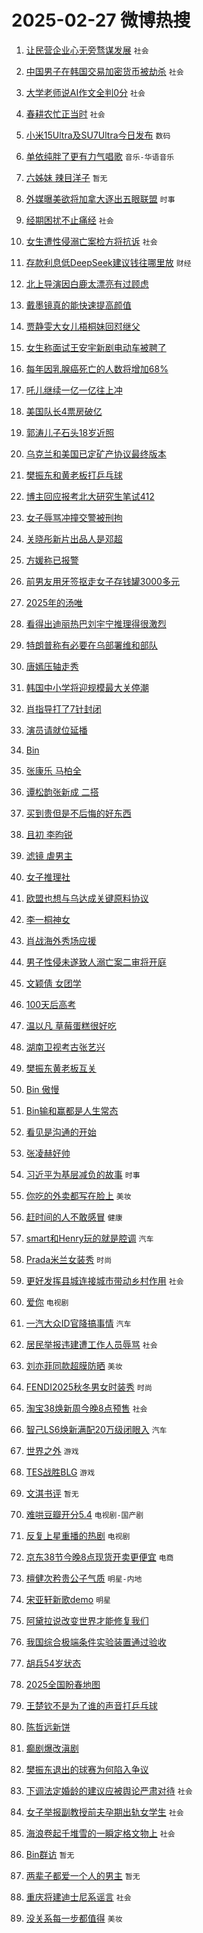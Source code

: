 # 2025-02-27 微博热搜 
1. [让民营企业心无旁骛谋发展](https://m.weibo.cn/search?containerid=100103type%3D1%26t%3D10%26q%3D%23%E8%AE%A9%E6%B0%91%E8%90%A5%E4%BC%81%E4%B8%9A%E5%BF%83%E6%97%A0%E6%97%81%E9%AA%9B%E8%B0%8B%E5%8F%91%E5%B1%95%23&stream_entry_id=51&isnewpage=1&extparam=seat%3D1%26cate%3D10103%26q%3D%2523%25E8%25AE%25A9%25E6%25B0%2591%25E8%2590%25A5%25E4%25BC%2581%25E4%25B8%259A%25E5%25BF%2583%25E6%2597%25A0%25E6%2597%2581%25E9%25AA%259B%25E8%25B0%258B%25E5%258F%2591%25E5%25B1%2595%2523%26pos%3D0%26dgr%3D0%26stream_entry_id%3D51%26c_type%3D51%26filter_type%3Drealtimehot%26display_time%3D1740608421%26pre_seqid%3D174060842189403743461126) `社会` 

2. [中国男子在韩国交易加密货币被劫杀](https://m.weibo.cn/search?containerid=100103type%3D1%26t%3D10%26q%3D%23%E4%B8%AD%E5%9B%BD%E7%94%B7%E5%AD%90%E5%9C%A8%E9%9F%A9%E5%9B%BD%E4%BA%A4%E6%98%93%E5%8A%A0%E5%AF%86%E8%B4%A7%E5%B8%81%E8%A2%AB%E5%8A%AB%E6%9D%80%23&stream_entry_id=31&isnewpage=1&extparam=seat%3D1%26flag%3D2%26filter_type%3Drealtimehot%26lcate%3D5001%26pos%3D0%26cate%3D5001%26realpos%3D1%26c_type%3D31%26dgr%3D0%26stream_entry_id%3D31%26q%3D%2523%25E4%25B8%25AD%25E5%259B%25BD%25E7%2594%25B7%25E5%25AD%2590%25E5%259C%25A8%25E9%259F%25A9%25E5%259B%25BD%25E4%25BA%25A4%25E6%2598%2593%25E5%258A%25A0%25E5%25AF%2586%25E8%25B4%25A7%25E5%25B8%2581%25E8%25A2%25AB%25E5%258A%25AB%25E6%259D%2580%2523%26band_rank%3D1%26display_time%3D1740608421%26pre_seqid%3D174060842189403743461126) `社会` 

3. [大学老师说AI作文全判0分](https://m.weibo.cn/search?containerid=100103type%3D1%26t%3D10%26q%3D%23%E5%A4%A7%E5%AD%A6%E8%80%81%E5%B8%88%E8%AF%B4AI%E4%BD%9C%E6%96%87%E5%85%A8%E5%88%A40%E5%88%86%23&stream_entry_id=31&isnewpage=1&extparam=seat%3D1%26flag%3D0%26filter_type%3Drealtimehot%26lcate%3D5001%26pos%3D1%26cate%3D5001%26realpos%3D2%26c_type%3D31%26dgr%3D0%26stream_entry_id%3D31%26q%3D%2523%25E5%25A4%25A7%25E5%25AD%25A6%25E8%2580%2581%25E5%25B8%2588%25E8%25AF%25B4AI%25E4%25BD%259C%25E6%2596%2587%25E5%2585%25A8%25E5%2588%25A40%25E5%2588%2586%2523%26band_rank%3D2%26display_time%3D1740608421%26pre_seqid%3D174060842189403743461126) `社会` 

4. [春耕农忙正当时](https://m.weibo.cn/search?containerid=100103type%3D1%26t%3D10%26q%3D%23%E6%98%A5%E8%80%95%E5%86%9C%E5%BF%99%E6%AD%A3%E5%BD%93%E6%97%B6%23&stream_entry_id=31&isnewpage=1&extparam=seat%3D1%26flag%3D0%26filter_type%3Drealtimehot%26lcate%3D5001%26pos%3D2%26cate%3D5001%26realpos%3D3%26c_type%3D31%26dgr%3D0%26stream_entry_id%3D31%26q%3D%2523%25E6%2598%25A5%25E8%2580%2595%25E5%2586%259C%25E5%25BF%2599%25E6%25AD%25A3%25E5%25BD%2593%25E6%2597%25B6%2523%26band_rank%3D3%26display_time%3D1740608421%26pre_seqid%3D174060842189403743461126) `社会` 

5. [小米15Ultra及SU7Ultra今日发布](https://m.weibo.cn/search?containerid=100103type%3D1%26t%3D10%26q%3D%23%E5%B0%8F%E7%B1%B315Ultra%E5%8F%8ASU7Ultra%E4%BB%8A%E6%97%A5%E5%8F%91%E5%B8%83%23&stream_entry_id=31&isnewpage=1&extparam=seat%3D1%26is_ad_pos%3D1%26filter_type%3Drealtimehot%26topic_ad%3D1%26lcate%3D5001%26pos%3D3%26cate%3D5001%26q%3D%2523%25E5%25B0%258F%25E7%25B1%25B315Ultra%25E5%258F%258ASU7Ultra%25E4%25BB%258A%25E6%2597%25A5%25E5%258F%2591%25E5%25B8%2583%2523%26c_type%3D31%26dgr%3D0%26adid%3D277141%26stream_entry_id%3D31%26band_rank%3D4%26display_time%3D1740608421%26pre_seqid%3D174060842189403743461126) `数码` 

6. [单依纯胖了更有力气唱歌](https://m.weibo.cn/search?containerid=100103type%3D1%26t%3D10%26q%3D%E5%8D%95%E4%BE%9D%E7%BA%AF%E8%83%96%E4%BA%86%E6%9B%B4%E6%9C%89%E5%8A%9B%E6%B0%94%E5%94%B1%E6%AD%8C&stream_entry_id=31&isnewpage=1&extparam=seat%3D1%26flag%3D2%26filter_type%3Drealtimehot%26lcate%3D5001%26pos%3D4%26cate%3D5001%26realpos%3D4%26c_type%3D31%26dgr%3D0%26stream_entry_id%3D31%26q%3D%25E5%258D%2595%25E4%25BE%259D%25E7%25BA%25AF%25E8%2583%2596%25E4%25BA%2586%25E6%259B%25B4%25E6%259C%2589%25E5%258A%259B%25E6%25B0%2594%25E5%2594%25B1%25E6%25AD%258C%26band_rank%3D4%26display_time%3D1740608421%26pre_seqid%3D174060842189403743461126) `音乐-华语音乐` 

7. [六姊妹 辣目洋子](https://m.weibo.cn/search?containerid=100103type%3D1%26t%3D10%26q%3D%E5%85%AD%E5%A7%8A%E5%A6%B9+%E8%BE%A3%E7%9B%AE%E6%B4%8B%E5%AD%90&stream_entry_id=31&isnewpage=1&extparam=seat%3D1%26flag%3D0%26filter_type%3Drealtimehot%26lcate%3D5001%26pos%3D5%26cate%3D5001%26realpos%3D5%26c_type%3D31%26dgr%3D0%26stream_entry_id%3D31%26q%3D%25E5%2585%25AD%25E5%25A7%258A%25E5%25A6%25B9%2520%25E8%25BE%25A3%25E7%259B%25AE%25E6%25B4%258B%25E5%25AD%2590%26band_rank%3D5%26display_time%3D1740608421%26pre_seqid%3D174060842189403743461126) `暂无` 

8. [外媒曝美欲将加拿大逐出五眼联盟](https://m.weibo.cn/search?containerid=100103type%3D1%26t%3D10%26q%3D%23%E5%A4%96%E5%AA%92%E6%9B%9D%E7%BE%8E%E6%AC%B2%E5%B0%86%E5%8A%A0%E6%8B%BF%E5%A4%A7%E9%80%90%E5%87%BA%E4%BA%94%E7%9C%BC%E8%81%94%E7%9B%9F%23&stream_entry_id=31&isnewpage=1&extparam=seat%3D1%26flag%3D0%26filter_type%3Drealtimehot%26lcate%3D5001%26pos%3D6%26cate%3D5001%26realpos%3D6%26c_type%3D31%26dgr%3D0%26stream_entry_id%3D31%26q%3D%2523%25E5%25A4%2596%25E5%25AA%2592%25E6%259B%259D%25E7%25BE%258E%25E6%25AC%25B2%25E5%25B0%2586%25E5%258A%25A0%25E6%258B%25BF%25E5%25A4%25A7%25E9%2580%2590%25E5%2587%25BA%25E4%25BA%2594%25E7%259C%25BC%25E8%2581%2594%25E7%259B%259F%2523%26band_rank%3D6%26display_time%3D1740608421%26pre_seqid%3D174060842189403743461126) `时事` 

9. [经期困扰不止痛经](https://m.weibo.cn/search?containerid=100103type%3D1%26t%3D10%26q%3D%23%E7%BB%8F%E6%9C%9F%E5%9B%B0%E6%89%B0%E4%B8%8D%E6%AD%A2%E7%97%9B%E7%BB%8F%23&stream_entry_id=31&isnewpage=1&extparam=seat%3D1%26is_ad_pos%3D1%26filter_type%3Drealtimehot%26topic_ad%3D1%26lcate%3D5001%26pos%3D7%26cate%3D5001%26q%3D%2523%25E7%25BB%258F%25E6%259C%259F%25E5%259B%25B0%25E6%2589%25B0%25E4%25B8%258D%25E6%25AD%25A2%25E7%2597%259B%25E7%25BB%258F%2523%26c_type%3D31%26dgr%3D0%26adid%3D276575%26stream_entry_id%3D31%26band_rank%3D7%26display_time%3D1740608421%26pre_seqid%3D174060842189403743461126) `社会` 

10. [女生遭性侵溺亡案检方将抗诉](https://m.weibo.cn/search?containerid=100103type%3D1%26t%3D10%26q%3D%23%E5%A5%B3%E7%94%9F%E9%81%AD%E6%80%A7%E4%BE%B5%E6%BA%BA%E4%BA%A1%E6%A1%88%E6%A3%80%E6%96%B9%E5%B0%86%E6%8A%97%E8%AF%89%23&stream_entry_id=31&isnewpage=1&extparam=seat%3D1%26flag%3D0%26filter_type%3Drealtimehot%26lcate%3D5001%26pos%3D8%26cate%3D5001%26realpos%3D7%26c_type%3D31%26dgr%3D0%26stream_entry_id%3D31%26q%3D%2523%25E5%25A5%25B3%25E7%2594%259F%25E9%2581%25AD%25E6%2580%25A7%25E4%25BE%25B5%25E6%25BA%25BA%25E4%25BA%25A1%25E6%25A1%2588%25E6%25A3%2580%25E6%2596%25B9%25E5%25B0%2586%25E6%258A%2597%25E8%25AF%2589%2523%26band_rank%3D7%26display_time%3D1740608421%26pre_seqid%3D174060842189403743461126) `社会` 

11. [存款利息低DeepSeek建议钱往哪里放](https://m.weibo.cn/search?containerid=100103type%3D1%26t%3D10%26q%3D%23%E5%AD%98%E6%AC%BE%E5%88%A9%E6%81%AF%E4%BD%8EDeepSeek%E5%BB%BA%E8%AE%AE%E9%92%B1%E5%BE%80%E5%93%AA%E9%87%8C%E6%94%BE%23&stream_entry_id=31&isnewpage=1&extparam=seat%3D1%26flag%3D0%26filter_type%3Drealtimehot%26lcate%3D5001%26pos%3D9%26cate%3D5001%26realpos%3D8%26c_type%3D31%26dgr%3D0%26stream_entry_id%3D31%26q%3D%2523%25E5%25AD%2598%25E6%25AC%25BE%25E5%2588%25A9%25E6%2581%25AF%25E4%25BD%258EDeepSeek%25E5%25BB%25BA%25E8%25AE%25AE%25E9%2592%25B1%25E5%25BE%2580%25E5%2593%25AA%25E9%2587%258C%25E6%2594%25BE%2523%26band_rank%3D8%26display_time%3D1740608421%26pre_seqid%3D174060842189403743461126) `财经` 

12. [北上导演因白鹿太漂亮有过顾虑](https://m.weibo.cn/search?containerid=100103type%3D1%26t%3D10%26q%3D%23%E5%8C%97%E4%B8%8A%E5%AF%BC%E6%BC%94%E5%9B%A0%E7%99%BD%E9%B9%BF%E5%A4%AA%E6%BC%82%E4%BA%AE%E6%9C%89%E8%BF%87%E9%A1%BE%E8%99%91%23&stream_entry_id=31&isnewpage=1&extparam=seat%3D1%26flag%3D0%26filter_type%3Drealtimehot%26lcate%3D5001%26pos%3D10%26cate%3D5001%26realpos%3D9%26c_type%3D31%26dgr%3D0%26stream_entry_id%3D31%26q%3D%2523%25E5%258C%2597%25E4%25B8%258A%25E5%25AF%25BC%25E6%25BC%2594%25E5%259B%25A0%25E7%2599%25BD%25E9%25B9%25BF%25E5%25A4%25AA%25E6%25BC%2582%25E4%25BA%25AE%25E6%259C%2589%25E8%25BF%2587%25E9%25A1%25BE%25E8%2599%2591%2523%26band_rank%3D9%26display_time%3D1740608421%26pre_seqid%3D174060842189403743461126)  

13. [戴墨镜真的能快速提高颜值](https://m.weibo.cn/search?containerid=100103type%3D1%26t%3D10%26q%3D%23%E6%88%B4%E5%A2%A8%E9%95%9C%E7%9C%9F%E7%9A%84%E8%83%BD%E5%BF%AB%E9%80%9F%E6%8F%90%E9%AB%98%E9%A2%9C%E5%80%BC%23&stream_entry_id=31&isnewpage=1&extparam=seat%3D1%26flag%3D0%26filter_type%3Drealtimehot%26lcate%3D5001%26pos%3D11%26cate%3D5001%26realpos%3D10%26c_type%3D31%26dgr%3D0%26stream_entry_id%3D31%26q%3D%2523%25E6%2588%25B4%25E5%25A2%25A8%25E9%2595%259C%25E7%259C%259F%25E7%259A%2584%25E8%2583%25BD%25E5%25BF%25AB%25E9%2580%259F%25E6%258F%2590%25E9%25AB%2598%25E9%25A2%259C%25E5%2580%25BC%2523%26band_rank%3D10%26display_time%3D1740608421%26pre_seqid%3D174060842189403743461126)  

14. [贾静雯大女儿梧桐妹回怼继父](https://m.weibo.cn/search?containerid=100103type%3D1%26t%3D10%26q%3D%23%E8%B4%BE%E9%9D%99%E9%9B%AF%E5%A4%A7%E5%A5%B3%E5%84%BF%E6%A2%A7%E6%A1%90%E5%A6%B9%E5%9B%9E%E6%80%BC%E7%BB%A7%E7%88%B6%23&stream_entry_id=31&isnewpage=1&extparam=seat%3D1%26flag%3D2%26filter_type%3Drealtimehot%26lcate%3D5001%26pos%3D12%26cate%3D5001%26realpos%3D11%26c_type%3D31%26dgr%3D0%26stream_entry_id%3D31%26q%3D%2523%25E8%25B4%25BE%25E9%259D%2599%25E9%259B%25AF%25E5%25A4%25A7%25E5%25A5%25B3%25E5%2584%25BF%25E6%25A2%25A7%25E6%25A1%2590%25E5%25A6%25B9%25E5%259B%259E%25E6%2580%25BC%25E7%25BB%25A7%25E7%2588%25B6%2523%26band_rank%3D11%26display_time%3D1740608421%26pre_seqid%3D174060842189403743461126)  

15. [女生称面试王安宇新剧电动车被聘了](https://m.weibo.cn/search?containerid=100103type%3D1%26t%3D10%26q%3D%E5%A5%B3%E7%94%9F%E7%A7%B0%E9%9D%A2%E8%AF%95%E7%8E%8B%E5%AE%89%E5%AE%87%E6%96%B0%E5%89%A7%E7%94%B5%E5%8A%A8%E8%BD%A6%E8%A2%AB%E8%81%98%E4%BA%86&stream_entry_id=31&isnewpage=1&extparam=seat%3D1%26flag%3D2%26filter_type%3Drealtimehot%26lcate%3D5001%26pos%3D13%26cate%3D5001%26realpos%3D12%26c_type%3D31%26dgr%3D0%26stream_entry_id%3D31%26q%3D%25E5%25A5%25B3%25E7%2594%259F%25E7%25A7%25B0%25E9%259D%25A2%25E8%25AF%2595%25E7%258E%258B%25E5%25AE%2589%25E5%25AE%2587%25E6%2596%25B0%25E5%2589%25A7%25E7%2594%25B5%25E5%258A%25A8%25E8%25BD%25A6%25E8%25A2%25AB%25E8%2581%2598%25E4%25BA%2586%26band_rank%3D12%26display_time%3D1740608421%26pre_seqid%3D174060842189403743461126)  

16. [每年因乳腺癌死亡的人数将增加68%](https://m.weibo.cn/search?containerid=100103type%3D1%26t%3D10%26q%3D%23%E6%AF%8F%E5%B9%B4%E5%9B%A0%E4%B9%B3%E8%85%BA%E7%99%8C%E6%AD%BB%E4%BA%A1%E7%9A%84%E4%BA%BA%E6%95%B0%E5%B0%86%E5%A2%9E%E5%8A%A068%25%23&stream_entry_id=31&isnewpage=1&extparam=seat%3D1%26flag%3D0%26filter_type%3Drealtimehot%26lcate%3D5001%26pos%3D14%26cate%3D5001%26realpos%3D13%26c_type%3D31%26dgr%3D0%26stream_entry_id%3D31%26q%3D%2523%25E6%25AF%258F%25E5%25B9%25B4%25E5%259B%25A0%25E4%25B9%25B3%25E8%2585%25BA%25E7%2599%258C%25E6%25AD%25BB%25E4%25BA%25A1%25E7%259A%2584%25E4%25BA%25BA%25E6%2595%25B0%25E5%25B0%2586%25E5%25A2%259E%25E5%258A%25A068%2525%2523%26band_rank%3D13%26display_time%3D1740608421%26pre_seqid%3D174060842189403743461126)  

17. [吒儿继续一亿一亿往上冲](https://m.weibo.cn/search?containerid=100103type%3D1%26t%3D10%26q%3D%23%E5%90%92%E5%84%BF%E7%BB%A7%E7%BB%AD%E4%B8%80%E4%BA%BF%E4%B8%80%E4%BA%BF%E5%BE%80%E4%B8%8A%E5%86%B2%23&stream_entry_id=31&isnewpage=1&extparam=seat%3D1%26flag%3D0%26filter_type%3Drealtimehot%26lcate%3D5001%26pos%3D15%26cate%3D5001%26realpos%3D14%26c_type%3D31%26dgr%3D0%26stream_entry_id%3D31%26q%3D%2523%25E5%2590%2592%25E5%2584%25BF%25E7%25BB%25A7%25E7%25BB%25AD%25E4%25B8%2580%25E4%25BA%25BF%25E4%25B8%2580%25E4%25BA%25BF%25E5%25BE%2580%25E4%25B8%258A%25E5%2586%25B2%2523%26band_rank%3D14%26display_time%3D1740608421%26pre_seqid%3D174060842189403743461126)  

18. [美国队长4票房破亿](https://m.weibo.cn/search?containerid=100103type%3D1%26t%3D10%26q%3D%23%E7%BE%8E%E5%9B%BD%E9%98%9F%E9%95%BF4%E7%A5%A8%E6%88%BF%E7%A0%B4%E4%BA%BF%23&stream_entry_id=31&isnewpage=1&extparam=seat%3D1%26flag%3D0%26filter_type%3Drealtimehot%26lcate%3D5001%26pos%3D16%26cate%3D5001%26realpos%3D15%26c_type%3D31%26dgr%3D0%26stream_entry_id%3D31%26q%3D%2523%25E7%25BE%258E%25E5%259B%25BD%25E9%2598%259F%25E9%2595%25BF4%25E7%25A5%25A8%25E6%2588%25BF%25E7%25A0%25B4%25E4%25BA%25BF%2523%26band_rank%3D15%26display_time%3D1740608421%26pre_seqid%3D174060842189403743461126)  

19. [郭涛儿子石头18岁近照](https://m.weibo.cn/search?containerid=100103type%3D1%26t%3D10%26q%3D%23%E9%83%AD%E6%B6%9B%E5%84%BF%E5%AD%90%E7%9F%B3%E5%A4%B418%E5%B2%81%E8%BF%91%E7%85%A7%23&stream_entry_id=31&isnewpage=1&extparam=seat%3D1%26flag%3D2%26filter_type%3Drealtimehot%26lcate%3D5001%26pos%3D17%26cate%3D5001%26realpos%3D16%26c_type%3D31%26dgr%3D0%26stream_entry_id%3D31%26q%3D%2523%25E9%2583%25AD%25E6%25B6%259B%25E5%2584%25BF%25E5%25AD%2590%25E7%259F%25B3%25E5%25A4%25B418%25E5%25B2%2581%25E8%25BF%2591%25E7%2585%25A7%2523%26band_rank%3D16%26display_time%3D1740608421%26pre_seqid%3D174060842189403743461126)  

20. [乌克兰和美国已定矿产协议最终版本](https://m.weibo.cn/search?containerid=100103type%3D1%26t%3D10%26q%3D%23%E4%B9%8C%E5%85%8B%E5%85%B0%E5%92%8C%E7%BE%8E%E5%9B%BD%E5%B7%B2%E5%AE%9A%E7%9F%BF%E4%BA%A7%E5%8D%8F%E8%AE%AE%E6%9C%80%E7%BB%88%E7%89%88%E6%9C%AC%23&stream_entry_id=31&isnewpage=1&extparam=seat%3D1%26flag%3D0%26filter_type%3Drealtimehot%26lcate%3D5001%26pos%3D18%26cate%3D5001%26realpos%3D17%26c_type%3D31%26dgr%3D0%26stream_entry_id%3D31%26q%3D%2523%25E4%25B9%258C%25E5%2585%258B%25E5%2585%25B0%25E5%2592%258C%25E7%25BE%258E%25E5%259B%25BD%25E5%25B7%25B2%25E5%25AE%259A%25E7%259F%25BF%25E4%25BA%25A7%25E5%258D%258F%25E8%25AE%25AE%25E6%259C%2580%25E7%25BB%2588%25E7%2589%2588%25E6%259C%25AC%2523%26band_rank%3D17%26display_time%3D1740608421%26pre_seqid%3D174060842189403743461126)  

21. [樊振东和黄老板打乒乓球](https://m.weibo.cn/search?containerid=100103type%3D1%26t%3D10%26q%3D%23%E6%A8%8A%E6%8C%AF%E4%B8%9C%E5%92%8C%E9%BB%84%E8%80%81%E6%9D%BF%E6%89%93%E4%B9%92%E4%B9%93%E7%90%83%23&stream_entry_id=31&isnewpage=1&extparam=seat%3D1%26flag%3D0%26filter_type%3Drealtimehot%26lcate%3D5001%26pos%3D19%26cate%3D5001%26realpos%3D18%26c_type%3D31%26dgr%3D0%26stream_entry_id%3D31%26q%3D%2523%25E6%25A8%258A%25E6%258C%25AF%25E4%25B8%259C%25E5%2592%258C%25E9%25BB%2584%25E8%2580%2581%25E6%259D%25BF%25E6%2589%2593%25E4%25B9%2592%25E4%25B9%2593%25E7%2590%2583%2523%26band_rank%3D18%26display_time%3D1740608421%26pre_seqid%3D174060842189403743461126)  

22. [博主回应报考北大研究生笔试412](https://m.weibo.cn/search?containerid=100103type%3D1%26t%3D10%26q%3D%23%E5%8D%9A%E4%B8%BB%E5%9B%9E%E5%BA%94%E6%8A%A5%E8%80%83%E5%8C%97%E5%A4%A7%E7%A0%94%E7%A9%B6%E7%94%9F%E7%AC%94%E8%AF%95412%23&stream_entry_id=31&isnewpage=1&extparam=seat%3D1%26flag%3D0%26filter_type%3Drealtimehot%26lcate%3D5001%26pos%3D20%26cate%3D5001%26realpos%3D19%26c_type%3D31%26dgr%3D0%26stream_entry_id%3D31%26q%3D%2523%25E5%258D%259A%25E4%25B8%25BB%25E5%259B%259E%25E5%25BA%2594%25E6%258A%25A5%25E8%2580%2583%25E5%258C%2597%25E5%25A4%25A7%25E7%25A0%2594%25E7%25A9%25B6%25E7%2594%259F%25E7%25AC%2594%25E8%25AF%2595412%2523%26band_rank%3D19%26display_time%3D1740608421%26pre_seqid%3D174060842189403743461126)  

23. [女子辱骂冲撞交警被刑拘](https://m.weibo.cn/search?containerid=100103type%3D1%26t%3D10%26q%3D%23%E5%A5%B3%E5%AD%90%E8%BE%B1%E9%AA%82%E5%86%B2%E6%92%9E%E4%BA%A4%E8%AD%A6%E8%A2%AB%E5%88%91%E6%8B%98%23&stream_entry_id=31&isnewpage=1&extparam=seat%3D1%26flag%3D1%26filter_type%3Drealtimehot%26lcate%3D5001%26pos%3D21%26cate%3D5001%26realpos%3D20%26c_type%3D31%26dgr%3D0%26stream_entry_id%3D31%26q%3D%2523%25E5%25A5%25B3%25E5%25AD%2590%25E8%25BE%25B1%25E9%25AA%2582%25E5%2586%25B2%25E6%2592%259E%25E4%25BA%25A4%25E8%25AD%25A6%25E8%25A2%25AB%25E5%2588%2591%25E6%258B%2598%2523%26band_rank%3D20%26display_time%3D1740608421%26pre_seqid%3D174060842189403743461126)  

24. [关晓彤新片出品人是邓超](https://m.weibo.cn/search?containerid=100103type%3D1%26t%3D10%26q%3D%23%E5%85%B3%E6%99%93%E5%BD%A4%E6%96%B0%E7%89%87%E5%87%BA%E5%93%81%E4%BA%BA%E6%98%AF%E9%82%93%E8%B6%85%23&stream_entry_id=31&isnewpage=1&extparam=seat%3D1%26flag%3D2%26filter_type%3Drealtimehot%26lcate%3D5001%26pos%3D22%26cate%3D5001%26realpos%3D21%26c_type%3D31%26dgr%3D0%26stream_entry_id%3D31%26q%3D%2523%25E5%2585%25B3%25E6%2599%2593%25E5%25BD%25A4%25E6%2596%25B0%25E7%2589%2587%25E5%2587%25BA%25E5%2593%2581%25E4%25BA%25BA%25E6%2598%25AF%25E9%2582%2593%25E8%25B6%2585%2523%26band_rank%3D21%26display_time%3D1740608421%26pre_seqid%3D174060842189403743461126)  

25. [方媛称已报警](https://m.weibo.cn/search?containerid=100103type%3D1%26t%3D10%26q%3D%23%E6%96%B9%E5%AA%9B%E7%A7%B0%E5%B7%B2%E6%8A%A5%E8%AD%A6%23&stream_entry_id=31&isnewpage=1&extparam=seat%3D1%26flag%3D0%26filter_type%3Drealtimehot%26lcate%3D5001%26pos%3D23%26cate%3D5001%26realpos%3D22%26c_type%3D31%26dgr%3D0%26stream_entry_id%3D31%26q%3D%2523%25E6%2596%25B9%25E5%25AA%259B%25E7%25A7%25B0%25E5%25B7%25B2%25E6%258A%25A5%25E8%25AD%25A6%2523%26band_rank%3D22%26display_time%3D1740608421%26pre_seqid%3D174060842189403743461126)  

26. [前男友用牙签抠走女子存钱罐3000多元](https://m.weibo.cn/search?containerid=100103type%3D1%26t%3D10%26q%3D%23%E5%89%8D%E7%94%B7%E5%8F%8B%E7%94%A8%E7%89%99%E7%AD%BE%E6%8A%A0%E8%B5%B0%E5%A5%B3%E5%AD%90%E5%AD%98%E9%92%B1%E7%BD%903000%E5%A4%9A%E5%85%83%23&stream_entry_id=31&isnewpage=1&extparam=seat%3D1%26flag%3D0%26filter_type%3Drealtimehot%26lcate%3D5001%26pos%3D24%26cate%3D5001%26realpos%3D23%26c_type%3D31%26dgr%3D0%26stream_entry_id%3D31%26q%3D%2523%25E5%2589%258D%25E7%2594%25B7%25E5%258F%258B%25E7%2594%25A8%25E7%2589%2599%25E7%25AD%25BE%25E6%258A%25A0%25E8%25B5%25B0%25E5%25A5%25B3%25E5%25AD%2590%25E5%25AD%2598%25E9%2592%25B1%25E7%25BD%25903000%25E5%25A4%259A%25E5%2585%2583%2523%26band_rank%3D23%26display_time%3D1740608421%26pre_seqid%3D174060842189403743461126)  

27. [2025年的汤唯](https://m.weibo.cn/search?containerid=100103type%3D1%26t%3D10%26q%3D%232025%E5%B9%B4%E7%9A%84%E6%B1%A4%E5%94%AF%23&stream_entry_id=31&isnewpage=1&extparam=seat%3D1%26flag%3D0%26filter_type%3Drealtimehot%26lcate%3D5001%26pos%3D25%26cate%3D5001%26realpos%3D24%26c_type%3D31%26dgr%3D0%26stream_entry_id%3D31%26q%3D%25232025%25E5%25B9%25B4%25E7%259A%2584%25E6%25B1%25A4%25E5%2594%25AF%2523%26band_rank%3D24%26display_time%3D1740608421%26pre_seqid%3D174060842189403743461126)  

28. [看得出迪丽热巴刘宇宁推理得很激烈](https://m.weibo.cn/search?containerid=100103type%3D1%26t%3D10%26q%3D%E7%9C%8B%E5%BE%97%E5%87%BA%E8%BF%AA%E4%B8%BD%E7%83%AD%E5%B7%B4%E5%88%98%E5%AE%87%E5%AE%81%E6%8E%A8%E7%90%86%E5%BE%97%E5%BE%88%E6%BF%80%E7%83%88&stream_entry_id=31&isnewpage=1&extparam=seat%3D1%26flag%3D0%26filter_type%3Drealtimehot%26lcate%3D5001%26pos%3D26%26cate%3D5001%26realpos%3D25%26c_type%3D31%26dgr%3D0%26stream_entry_id%3D31%26q%3D%25E7%259C%258B%25E5%25BE%2597%25E5%2587%25BA%25E8%25BF%25AA%25E4%25B8%25BD%25E7%2583%25AD%25E5%25B7%25B4%25E5%2588%2598%25E5%25AE%2587%25E5%25AE%2581%25E6%258E%25A8%25E7%2590%2586%25E5%25BE%2597%25E5%25BE%2588%25E6%25BF%2580%25E7%2583%2588%26band_rank%3D25%26display_time%3D1740608421%26pre_seqid%3D174060842189403743461126)  

29. [特朗普称有必要在乌部署维和部队](https://m.weibo.cn/search?containerid=100103type%3D1%26t%3D10%26q%3D%23%E7%89%B9%E6%9C%97%E6%99%AE%E7%A7%B0%E6%9C%89%E5%BF%85%E8%A6%81%E5%9C%A8%E4%B9%8C%E9%83%A8%E7%BD%B2%E7%BB%B4%E5%92%8C%E9%83%A8%E9%98%9F%23&stream_entry_id=31&isnewpage=1&extparam=seat%3D1%26flag%3D0%26filter_type%3Drealtimehot%26lcate%3D5001%26pos%3D27%26cate%3D5001%26realpos%3D26%26c_type%3D31%26dgr%3D0%26stream_entry_id%3D31%26q%3D%2523%25E7%2589%25B9%25E6%259C%2597%25E6%2599%25AE%25E7%25A7%25B0%25E6%259C%2589%25E5%25BF%2585%25E8%25A6%2581%25E5%259C%25A8%25E4%25B9%258C%25E9%2583%25A8%25E7%25BD%25B2%25E7%25BB%25B4%25E5%2592%258C%25E9%2583%25A8%25E9%2598%259F%2523%26band_rank%3D26%26display_time%3D1740608421%26pre_seqid%3D174060842189403743461126)  

30. [唐嫣压轴走秀](https://m.weibo.cn/search?containerid=100103type%3D1%26t%3D10%26q%3D%23%E5%94%90%E5%AB%A3%E5%8E%8B%E8%BD%B4%E8%B5%B0%E7%A7%80%23&stream_entry_id=31&isnewpage=1&extparam=seat%3D1%26flag%3D0%26filter_type%3Drealtimehot%26lcate%3D5001%26pos%3D28%26cate%3D5001%26realpos%3D27%26c_type%3D31%26dgr%3D0%26stream_entry_id%3D31%26q%3D%2523%25E5%2594%2590%25E5%25AB%25A3%25E5%258E%258B%25E8%25BD%25B4%25E8%25B5%25B0%25E7%25A7%2580%2523%26band_rank%3D27%26display_time%3D1740608421%26pre_seqid%3D174060842189403743461126)  

31. [韩国中小学将迎规模最大关停潮](https://m.weibo.cn/search?containerid=100103type%3D1%26t%3D10%26q%3D%23%E9%9F%A9%E5%9B%BD%E4%B8%AD%E5%B0%8F%E5%AD%A6%E5%B0%86%E8%BF%8E%E8%A7%84%E6%A8%A1%E6%9C%80%E5%A4%A7%E5%85%B3%E5%81%9C%E6%BD%AE%23&stream_entry_id=31&isnewpage=1&extparam=seat%3D1%26flag%3D0%26filter_type%3Drealtimehot%26lcate%3D5001%26pos%3D29%26cate%3D5001%26realpos%3D28%26c_type%3D31%26dgr%3D0%26stream_entry_id%3D31%26q%3D%2523%25E9%259F%25A9%25E5%259B%25BD%25E4%25B8%25AD%25E5%25B0%258F%25E5%25AD%25A6%25E5%25B0%2586%25E8%25BF%258E%25E8%25A7%2584%25E6%25A8%25A1%25E6%259C%2580%25E5%25A4%25A7%25E5%2585%25B3%25E5%2581%259C%25E6%25BD%25AE%2523%26band_rank%3D28%26display_time%3D1740608421%26pre_seqid%3D174060842189403743461126)  

32. [肖指导打了7针封闭](https://m.weibo.cn/search?containerid=100103type%3D1%26t%3D10%26q%3D%23%E8%82%96%E6%8C%87%E5%AF%BC%E6%89%93%E4%BA%867%E9%92%88%E5%B0%81%E9%97%AD%23&stream_entry_id=31&isnewpage=1&extparam=seat%3D1%26flag%3D0%26filter_type%3Drealtimehot%26lcate%3D5001%26pos%3D30%26cate%3D5001%26realpos%3D29%26c_type%3D31%26dgr%3D0%26stream_entry_id%3D31%26q%3D%2523%25E8%2582%2596%25E6%258C%2587%25E5%25AF%25BC%25E6%2589%2593%25E4%25BA%25867%25E9%2592%2588%25E5%25B0%2581%25E9%2597%25AD%2523%26band_rank%3D29%26display_time%3D1740608421%26pre_seqid%3D174060842189403743461126)  

33. [演员请就位延播](https://m.weibo.cn/search?containerid=100103type%3D1%26t%3D10%26q%3D%23%E6%BC%94%E5%91%98%E8%AF%B7%E5%B0%B1%E4%BD%8D%E5%BB%B6%E6%92%AD%23&stream_entry_id=31&isnewpage=1&extparam=seat%3D1%26flag%3D0%26filter_type%3Drealtimehot%26lcate%3D5001%26pos%3D31%26cate%3D5001%26realpos%3D30%26c_type%3D31%26dgr%3D0%26stream_entry_id%3D31%26q%3D%2523%25E6%25BC%2594%25E5%2591%2598%25E8%25AF%25B7%25E5%25B0%25B1%25E4%25BD%258D%25E5%25BB%25B6%25E6%2592%25AD%2523%26band_rank%3D30%26display_time%3D1740608421%26pre_seqid%3D174060842189403743461126)  

34. [Bin](https://m.weibo.cn/search?containerid=100103type%3D1%26t%3D10%26q%3DBin&stream_entry_id=31&isnewpage=1&extparam=seat%3D1%26flag%3D0%26filter_type%3Drealtimehot%26lcate%3D5001%26pos%3D32%26cate%3D5001%26realpos%3D31%26c_type%3D31%26dgr%3D0%26stream_entry_id%3D31%26q%3DBin%26band_rank%3D31%26display_time%3D1740608421%26pre_seqid%3D174060842189403743461126)  

35. [张康乐 马柏全](https://m.weibo.cn/search?containerid=100103type%3D1%26t%3D10%26q%3D%E5%BC%A0%E5%BA%B7%E4%B9%90+%E9%A9%AC%E6%9F%8F%E5%85%A8&stream_entry_id=31&isnewpage=1&extparam=seat%3D1%26flag%3D0%26filter_type%3Drealtimehot%26lcate%3D5001%26pos%3D33%26cate%3D5001%26realpos%3D32%26c_type%3D31%26dgr%3D0%26stream_entry_id%3D31%26q%3D%25E5%25BC%25A0%25E5%25BA%25B7%25E4%25B9%2590%2520%25E9%25A9%25AC%25E6%259F%258F%25E5%2585%25A8%26band_rank%3D32%26display_time%3D1740608421%26pre_seqid%3D174060842189403743461126)  

36. [谭松韵张新成 二搭](https://m.weibo.cn/search?containerid=100103type%3D1%26t%3D10%26q%3D%E8%B0%AD%E6%9D%BE%E9%9F%B5%E5%BC%A0%E6%96%B0%E6%88%90+%E4%BA%8C%E6%90%AD&stream_entry_id=31&isnewpage=1&extparam=seat%3D1%26flag%3D0%26filter_type%3Drealtimehot%26lcate%3D5001%26pos%3D34%26cate%3D5001%26realpos%3D33%26c_type%3D31%26dgr%3D0%26stream_entry_id%3D31%26q%3D%25E8%25B0%25AD%25E6%259D%25BE%25E9%259F%25B5%25E5%25BC%25A0%25E6%2596%25B0%25E6%2588%2590%2520%25E4%25BA%258C%25E6%2590%25AD%26band_rank%3D33%26display_time%3D1740608421%26pre_seqid%3D174060842189403743461126)  

37. [买到贵但是不后悔的好东西](https://m.weibo.cn/search?containerid=100103type%3D1%26t%3D10%26q%3D%23%E4%B9%B0%E5%88%B0%E8%B4%B5%E4%BD%86%E6%98%AF%E4%B8%8D%E5%90%8E%E6%82%94%E7%9A%84%E5%A5%BD%E4%B8%9C%E8%A5%BF%23&stream_entry_id=31&isnewpage=1&extparam=seat%3D1%26flag%3D0%26filter_type%3Drealtimehot%26lcate%3D5001%26pos%3D35%26cate%3D5001%26realpos%3D34%26c_type%3D31%26dgr%3D0%26stream_entry_id%3D31%26q%3D%2523%25E4%25B9%25B0%25E5%2588%25B0%25E8%25B4%25B5%25E4%25BD%2586%25E6%2598%25AF%25E4%25B8%258D%25E5%2590%258E%25E6%2582%2594%25E7%259A%2584%25E5%25A5%25BD%25E4%25B8%259C%25E8%25A5%25BF%2523%26band_rank%3D34%26display_time%3D1740608421%26pre_seqid%3D174060842189403743461126)  

38. [且初 李昀锐](https://m.weibo.cn/search?containerid=100103type%3D1%26t%3D10%26q%3D%E4%B8%94%E5%88%9D+%E6%9D%8E%E6%98%80%E9%94%90&stream_entry_id=31&isnewpage=1&extparam=seat%3D1%26flag%3D0%26filter_type%3Drealtimehot%26lcate%3D5001%26pos%3D36%26cate%3D5001%26realpos%3D35%26c_type%3D31%26dgr%3D0%26stream_entry_id%3D31%26q%3D%25E4%25B8%2594%25E5%2588%259D%2520%25E6%259D%258E%25E6%2598%2580%25E9%2594%2590%26band_rank%3D35%26display_time%3D1740608421%26pre_seqid%3D174060842189403743461126)  

39. [滤镜 虐男主](https://m.weibo.cn/search?containerid=100103type%3D1%26t%3D10%26q%3D%E6%BB%A4%E9%95%9C+%E8%99%90%E7%94%B7%E4%B8%BB&stream_entry_id=31&isnewpage=1&extparam=seat%3D1%26flag%3D0%26filter_type%3Drealtimehot%26lcate%3D5001%26pos%3D37%26cate%3D5001%26realpos%3D36%26c_type%3D31%26dgr%3D0%26stream_entry_id%3D31%26q%3D%25E6%25BB%25A4%25E9%2595%259C%2520%25E8%2599%2590%25E7%2594%25B7%25E4%25B8%25BB%26band_rank%3D36%26display_time%3D1740608421%26pre_seqid%3D174060842189403743461126)  

40. [女子推理社](https://m.weibo.cn/search?containerid=100103type%3D1%26t%3D10%26q%3D%E5%A5%B3%E5%AD%90%E6%8E%A8%E7%90%86%E7%A4%BE&stream_entry_id=31&isnewpage=1&extparam=seat%3D1%26flag%3D0%26filter_type%3Drealtimehot%26lcate%3D5001%26pos%3D38%26cate%3D5001%26realpos%3D37%26c_type%3D31%26dgr%3D0%26stream_entry_id%3D31%26q%3D%25E5%25A5%25B3%25E5%25AD%2590%25E6%258E%25A8%25E7%2590%2586%25E7%25A4%25BE%26band_rank%3D37%26display_time%3D1740608421%26pre_seqid%3D174060842189403743461126)  

41. [欧盟也想与乌达成关键原料协议](https://m.weibo.cn/search?containerid=100103type%3D1%26t%3D10%26q%3D%23%E6%AC%A7%E7%9B%9F%E4%B9%9F%E6%83%B3%E4%B8%8E%E4%B9%8C%E8%BE%BE%E6%88%90%E5%85%B3%E9%94%AE%E5%8E%9F%E6%96%99%E5%8D%8F%E8%AE%AE%23&stream_entry_id=31&isnewpage=1&extparam=seat%3D1%26flag%3D1%26filter_type%3Drealtimehot%26lcate%3D5001%26pos%3D39%26cate%3D5001%26realpos%3D38%26c_type%3D31%26dgr%3D0%26stream_entry_id%3D31%26q%3D%2523%25E6%25AC%25A7%25E7%259B%259F%25E4%25B9%259F%25E6%2583%25B3%25E4%25B8%258E%25E4%25B9%258C%25E8%25BE%25BE%25E6%2588%2590%25E5%2585%25B3%25E9%2594%25AE%25E5%258E%259F%25E6%2596%2599%25E5%258D%258F%25E8%25AE%25AE%2523%26band_rank%3D38%26display_time%3D1740608421%26pre_seqid%3D174060842189403743461126)  

42. [李一桐神女](https://m.weibo.cn/search?containerid=100103type%3D1%26t%3D10%26q%3D%23%E6%9D%8E%E4%B8%80%E6%A1%90%E7%A5%9E%E5%A5%B3%23&stream_entry_id=31&isnewpage=1&extparam=seat%3D1%26flag%3D0%26filter_type%3Drealtimehot%26lcate%3D5001%26pos%3D40%26cate%3D5001%26realpos%3D39%26c_type%3D31%26dgr%3D0%26stream_entry_id%3D31%26q%3D%2523%25E6%259D%258E%25E4%25B8%2580%25E6%25A1%2590%25E7%25A5%259E%25E5%25A5%25B3%2523%26band_rank%3D39%26display_time%3D1740608421%26pre_seqid%3D174060842189403743461126)  

43. [肖战海外秀场应援](https://m.weibo.cn/search?containerid=100103type%3D1%26t%3D10%26q%3D%23%E8%82%96%E6%88%98%E6%B5%B7%E5%A4%96%E7%A7%80%E5%9C%BA%E5%BA%94%E6%8F%B4%23&stream_entry_id=31&isnewpage=1&extparam=seat%3D1%26flag%3D0%26filter_type%3Drealtimehot%26lcate%3D5001%26pos%3D41%26cate%3D5001%26realpos%3D40%26c_type%3D31%26dgr%3D0%26stream_entry_id%3D31%26q%3D%2523%25E8%2582%2596%25E6%2588%2598%25E6%25B5%25B7%25E5%25A4%2596%25E7%25A7%2580%25E5%259C%25BA%25E5%25BA%2594%25E6%258F%25B4%2523%26band_rank%3D40%26display_time%3D1740608421%26pre_seqid%3D174060842189403743461126)  

44. [男子性侵未遂致人溺亡案二审将开庭](https://m.weibo.cn/search?containerid=100103type%3D1%26t%3D10%26q%3D%23%E7%94%B7%E5%AD%90%E6%80%A7%E4%BE%B5%E6%9C%AA%E9%81%82%E8%87%B4%E4%BA%BA%E6%BA%BA%E4%BA%A1%E6%A1%88%E4%BA%8C%E5%AE%A1%E5%B0%86%E5%BC%80%E5%BA%AD%23&stream_entry_id=31&isnewpage=1&extparam=seat%3D1%26flag%3D0%26filter_type%3Drealtimehot%26lcate%3D5001%26pos%3D42%26cate%3D5001%26realpos%3D41%26c_type%3D31%26dgr%3D0%26stream_entry_id%3D31%26q%3D%2523%25E7%2594%25B7%25E5%25AD%2590%25E6%2580%25A7%25E4%25BE%25B5%25E6%259C%25AA%25E9%2581%2582%25E8%2587%25B4%25E4%25BA%25BA%25E6%25BA%25BA%25E4%25BA%25A1%25E6%25A1%2588%25E4%25BA%258C%25E5%25AE%25A1%25E5%25B0%2586%25E5%25BC%2580%25E5%25BA%25AD%2523%26band_rank%3D41%26display_time%3D1740608421%26pre_seqid%3D174060842189403743461126)  

45. [文颖倩 女团学](https://m.weibo.cn/search?containerid=100103type%3D1%26t%3D10%26q%3D%E6%96%87%E9%A2%96%E5%80%A9+%E5%A5%B3%E5%9B%A2%E5%AD%A6&stream_entry_id=31&isnewpage=1&extparam=seat%3D1%26flag%3D0%26filter_type%3Drealtimehot%26lcate%3D5001%26pos%3D43%26cate%3D5001%26realpos%3D42%26c_type%3D31%26dgr%3D0%26stream_entry_id%3D31%26q%3D%25E6%2596%2587%25E9%25A2%2596%25E5%2580%25A9%2520%25E5%25A5%25B3%25E5%259B%25A2%25E5%25AD%25A6%26band_rank%3D42%26display_time%3D1740608421%26pre_seqid%3D174060842189403743461126)  

46. [100天后高考](https://m.weibo.cn/search?containerid=100103type%3D1%26t%3D10%26q%3D%23100%E5%A4%A9%E5%90%8E%E9%AB%98%E8%80%83%23&stream_entry_id=31&isnewpage=1&extparam=seat%3D1%26flag%3D0%26filter_type%3Drealtimehot%26lcate%3D5001%26pos%3D44%26cate%3D5001%26realpos%3D43%26c_type%3D31%26dgr%3D0%26stream_entry_id%3D31%26q%3D%2523100%25E5%25A4%25A9%25E5%2590%258E%25E9%25AB%2598%25E8%2580%2583%2523%26band_rank%3D43%26display_time%3D1740608421%26pre_seqid%3D174060842189403743461126)  

47. [温以凡 草莓蛋糕很好吃](https://m.weibo.cn/search?containerid=100103type%3D1%26t%3D10%26q%3D%E6%B8%A9%E4%BB%A5%E5%87%A1+%E8%8D%89%E8%8E%93%E8%9B%8B%E7%B3%95%E5%BE%88%E5%A5%BD%E5%90%83&stream_entry_id=31&isnewpage=1&extparam=seat%3D1%26flag%3D0%26filter_type%3Drealtimehot%26lcate%3D5001%26pos%3D45%26cate%3D5001%26realpos%3D44%26c_type%3D31%26dgr%3D0%26stream_entry_id%3D31%26q%3D%25E6%25B8%25A9%25E4%25BB%25A5%25E5%2587%25A1%2520%25E8%258D%2589%25E8%258E%2593%25E8%259B%258B%25E7%25B3%2595%25E5%25BE%2588%25E5%25A5%25BD%25E5%2590%2583%26band_rank%3D44%26display_time%3D1740608421%26pre_seqid%3D174060842189403743461126)  

48. [湖南卫视考古张艺兴](https://m.weibo.cn/search?containerid=100103type%3D1%26t%3D10%26q%3D%23%E6%B9%96%E5%8D%97%E5%8D%AB%E8%A7%86%E8%80%83%E5%8F%A4%E5%BC%A0%E8%89%BA%E5%85%B4%23&stream_entry_id=31&isnewpage=1&extparam=seat%3D1%26flag%3D0%26filter_type%3Drealtimehot%26lcate%3D5001%26pos%3D46%26cate%3D5001%26realpos%3D45%26c_type%3D31%26dgr%3D0%26stream_entry_id%3D31%26q%3D%2523%25E6%25B9%2596%25E5%258D%2597%25E5%258D%25AB%25E8%25A7%2586%25E8%2580%2583%25E5%258F%25A4%25E5%25BC%25A0%25E8%2589%25BA%25E5%2585%25B4%2523%26band_rank%3D45%26display_time%3D1740608421%26pre_seqid%3D174060842189403743461126)  

49. [樊振东黄老板互关](https://m.weibo.cn/search?containerid=100103type%3D1%26t%3D10%26q%3D%23%E6%A8%8A%E6%8C%AF%E4%B8%9C%E9%BB%84%E8%80%81%E6%9D%BF%E4%BA%92%E5%85%B3%23&stream_entry_id=31&isnewpage=1&extparam=seat%3D1%26flag%3D0%26filter_type%3Drealtimehot%26lcate%3D5001%26pos%3D47%26cate%3D5001%26realpos%3D46%26c_type%3D31%26dgr%3D0%26stream_entry_id%3D31%26q%3D%2523%25E6%25A8%258A%25E6%258C%25AF%25E4%25B8%259C%25E9%25BB%2584%25E8%2580%2581%25E6%259D%25BF%25E4%25BA%2592%25E5%2585%25B3%2523%26band_rank%3D46%26display_time%3D1740608421%26pre_seqid%3D174060842189403743461126)  

50. [Bin 傲慢](https://m.weibo.cn/search?containerid=100103type%3D1%26t%3D10%26q%3DBin+%E5%82%B2%E6%85%A2&stream_entry_id=31&isnewpage=1&extparam=seat%3D1%26flag%3D0%26filter_type%3Drealtimehot%26lcate%3D5001%26pos%3D48%26cate%3D5001%26realpos%3D47%26c_type%3D31%26dgr%3D0%26stream_entry_id%3D31%26q%3DBin%2520%25E5%2582%25B2%25E6%2585%25A2%26band_rank%3D47%26display_time%3D1740608421%26pre_seqid%3D174060842189403743461126)  

51. [Bin输和赢都是人生常态](https://m.weibo.cn/search?containerid=100103type%3D1%26t%3D10%26q%3DBin%E8%BE%93%E5%92%8C%E8%B5%A2%E9%83%BD%E6%98%AF%E4%BA%BA%E7%94%9F%E5%B8%B8%E6%80%81&stream_entry_id=31&isnewpage=1&extparam=seat%3D1%26flag%3D0%26filter_type%3Drealtimehot%26lcate%3D5001%26pos%3D49%26cate%3D5001%26realpos%3D48%26c_type%3D31%26dgr%3D0%26stream_entry_id%3D31%26q%3DBin%25E8%25BE%2593%25E5%2592%258C%25E8%25B5%25A2%25E9%2583%25BD%25E6%2598%25AF%25E4%25BA%25BA%25E7%2594%259F%25E5%25B8%25B8%25E6%2580%2581%26band_rank%3D48%26display_time%3D1740608421%26pre_seqid%3D174060842189403743461126)  

52. [看见是沟通的开始](https://m.weibo.cn/search?containerid=100103type%3D1%26t%3D10%26q%3D%23%E7%9C%8B%E8%A7%81%E6%98%AF%E6%B2%9F%E9%80%9A%E7%9A%84%E5%BC%80%E5%A7%8B%23&stream_entry_id=31&isnewpage=1&extparam=seat%3D1%26flag%3D1%26filter_type%3Drealtimehot%26lcate%3D5001%26pos%3D50%26cate%3D5001%26realpos%3D49%26c_type%3D31%26dgr%3D0%26stream_entry_id%3D31%26q%3D%2523%25E7%259C%258B%25E8%25A7%2581%25E6%2598%25AF%25E6%25B2%259F%25E9%2580%259A%25E7%259A%2584%25E5%25BC%2580%25E5%25A7%258B%2523%26band_rank%3D49%26display_time%3D1740608421%26pre_seqid%3D174060842189403743461126)  

53. [张凌赫好帅](https://m.weibo.cn/search?containerid=100103type%3D1%26t%3D10%26q%3D%E5%BC%A0%E5%87%8C%E8%B5%AB%E5%A5%BD%E5%B8%85&stream_entry_id=31&isnewpage=1&extparam=seat%3D1%26flag%3D0%26filter_type%3Drealtimehot%26lcate%3D5001%26pos%3D51%26cate%3D5001%26realpos%3D50%26c_type%3D31%26dgr%3D0%26stream_entry_id%3D31%26q%3D%25E5%25BC%25A0%25E5%2587%258C%25E8%25B5%25AB%25E5%25A5%25BD%25E5%25B8%2585%26band_rank%3D50%26display_time%3D1740608421%26pre_seqid%3D174060842189403743461126)  

54. [习近平为基层减负的故事](https://m.weibo.cn/search?containerid=100103type%3D1%26t%3D10%26q%3D%23%E4%B9%A0%E8%BF%91%E5%B9%B3%E4%B8%BA%E5%9F%BA%E5%B1%82%E5%87%8F%E8%B4%9F%E7%9A%84%E6%95%85%E4%BA%8B%23&stream_entry_id=51&isnewpage=1&extparam=seat%3D1%26stream_entry_id%3D51%26c_type%3D51%26filter_type%3Drealtimehot%26cate%3D10103%26q%3D%2523%25E4%25B9%25A0%25E8%25BF%2591%25E5%25B9%25B3%25E4%25B8%25BA%25E5%259F%25BA%25E5%25B1%2582%25E5%2587%258F%25E8%25B4%259F%25E7%259A%2584%25E6%2595%2585%25E4%25BA%258B%2523%26pos%3D0%26dgr%3D0%26display_time%3D1740608404%26pre_seqid%3D1740608404504041845774) `时事` 

55. [你吃的外卖都写在脸上](https://m.weibo.cn/search?containerid=100103type%3D1%26t%3D10%26q%3D%23%E4%BD%A0%E5%90%83%E7%9A%84%E5%A4%96%E5%8D%96%E9%83%BD%E5%86%99%E5%9C%A8%E8%84%B8%E4%B8%8A%23&stream_entry_id=31&isnewpage=1&extparam=seat%3D1%26adid%3D277121%26band_rank%3D4%26cate%3D5001%26is_ad_pos%3D1%26stream_entry_id%3D31%26lcate%3D5001%26filter_type%3Drealtimehot%26c_type%3D31%26pos%3D3%26topic_ad%3D1%26q%3D%2523%25E4%25BD%25A0%25E5%2590%2583%25E7%259A%2584%25E5%25A4%2596%25E5%258D%2596%25E9%2583%25BD%25E5%2586%2599%25E5%259C%25A8%25E8%2584%25B8%25E4%25B8%258A%2523%26dgr%3D0%26display_time%3D1740608404%26pre_seqid%3D1740608404504041845774) `美妆` 

56. [赶时间的人不敢感冒](https://m.weibo.cn/search?containerid=100103type%3D1%26t%3D10%26q%3D%23%E8%B5%B6%E6%97%B6%E9%97%B4%E7%9A%84%E4%BA%BA%E4%B8%8D%E6%95%A2%E6%84%9F%E5%86%92%23&stream_entry_id=31&isnewpage=1&extparam=seat%3D1%26adid%3D277136%26band_rank%3D7%26cate%3D5001%26is_ad_pos%3D1%26stream_entry_id%3D31%26lcate%3D5001%26filter_type%3Drealtimehot%26c_type%3D31%26pos%3D7%26topic_ad%3D1%26q%3D%2523%25E8%25B5%25B6%25E6%2597%25B6%25E9%2597%25B4%25E7%259A%2584%25E4%25BA%25BA%25E4%25B8%258D%25E6%2595%25A2%25E6%2584%259F%25E5%2586%2592%2523%26dgr%3D0%26display_time%3D1740608404%26pre_seqid%3D1740608404504041845774) `健康` 

57. [smart和Henry玩的就是腔调](https://m.weibo.cn/search?containerid=100103type%3D1%26t%3D10%26q%3D%23smart%E5%92%8CHenry%E7%8E%A9%E7%9A%84%E5%B0%B1%E6%98%AF%E8%85%94%E8%B0%83%23&stream_entry_id=31&isnewpage=1&extparam=seat%3D1%26dgr%3D0%26filter_type%3Drealtimehot%26adid%3D277118%26c_type%3D31%26is_ad_pos%3D1%26cate%3D5001%26stream_entry_id%3D31%26topic_ad%3D1%26band_rank%3D4%26pos%3D3%26lcate%3D5001%26q%3D%2523smart%25E5%2592%258CHenry%25E7%258E%25A9%25E7%259A%2584%25E5%25B0%25B1%25E6%2598%25AF%25E8%2585%2594%25E8%25B0%2583%2523%26display_time%3D1740608384%26pre_seqid%3D17406083849650372239133) `汽车` 

58. [Prada米兰女装秀](https://m.weibo.cn/search?containerid=100103type%3D1%26t%3D10%26q%3D%23Prada%E7%B1%B3%E5%85%B0%E5%A5%B3%E8%A3%85%E7%A7%80%23&stream_entry_id=31&isnewpage=1&extparam=seat%3D1%26c_type%3D31%26lcate%3D5001%26cate%3D5001%26q%3D%2523Prada%25E7%25B1%25B3%25E5%2585%25B0%25E5%25A5%25B3%25E8%25A3%2585%25E7%25A7%2580%2523%26stream_entry_id%3D31%26dgr%3D0%26topic_ad%3D1%26adid%3D277135%26is_ad_pos%3D1%26band_rank%3D4%26pos%3D3%26filter_type%3Drealtimehot%26display_time%3D1740604845%26pre_seqid%3D17406048452349363857147) `时尚` 

59. [更好发挥县城连接城市带动乡村作用](https://m.weibo.cn/search?containerid=100103type%3D1%26t%3D10%26q%3D%23%E6%9B%B4%E5%A5%BD%E5%8F%91%E6%8C%A5%E5%8E%BF%E5%9F%8E%E8%BF%9E%E6%8E%A5%E5%9F%8E%E5%B8%82%E5%B8%A6%E5%8A%A8%E4%B9%A1%E6%9D%91%E4%BD%9C%E7%94%A8%23&stream_entry_id=31&isnewpage=1&extparam=seat%3D1%26pos%3D45%26lcate%3D5001%26cate%3D5001%26stream_entry_id%3D31%26flag%3D1%26c_type%3D31%26band_rank%3D45%26q%3D%2523%25E6%259B%25B4%25E5%25A5%25BD%25E5%258F%2591%25E6%258C%25A5%25E5%258E%25BF%25E5%259F%258E%25E8%25BF%259E%25E6%258E%25A5%25E5%259F%258E%25E5%25B8%2582%25E5%25B8%25A6%25E5%258A%25A8%25E4%25B9%25A1%25E6%259D%2591%25E4%25BD%259C%25E7%2594%25A8%2523%26realpos%3D45%26dgr%3D0%26filter_type%3Drealtimehot%26display_time%3D1740604845%26pre_seqid%3D17406048452349363857147) `社会` 

60. [爱你](https://m.weibo.cn/search?containerid=100103type%3D1%26t%3D10%26q%3D%23%E7%88%B1%E4%BD%A0%23&stream_entry_id=31&isnewpage=1&extparam=seat%3D1%26pos%3D50%26lcate%3D5001%26cate%3D5001%26stream_entry_id%3D31%26flag%3D0%26c_type%3D31%26band_rank%3D50%26q%3D%2523%25E7%2588%25B1%25E4%25BD%25A0%2523%26realpos%3D50%26dgr%3D0%26filter_type%3Drealtimehot%26display_time%3D1740604845%26pre_seqid%3D17406048452349363857147) `电视剧` 

61. [一汽大众ID官降搞事情](https://m.weibo.cn/search?containerid=100103type%3D1%26t%3D10%26q%3D%23%E4%B8%80%E6%B1%BD%E5%A4%A7%E4%BC%97ID%E5%AE%98%E9%99%8D%E6%90%9E%E4%BA%8B%E6%83%85%23&stream_entry_id=31&isnewpage=1&extparam=seat%3D1%26is_ad_pos%3D1%26q%3D%2523%25E4%25B8%2580%25E6%25B1%25BD%25E5%25A4%25A7%25E4%25BC%2597ID%25E5%25AE%2598%25E9%2599%258D%25E6%2590%259E%25E4%25BA%258B%25E6%2583%2585%2523%26pos%3D6%26adid%3D277138%26cate%3D5001%26topic_ad%3D1%26c_type%3D31%26stream_entry_id%3D31%26band_rank%3D7%26filter_type%3Drealtimehot%26lcate%3D5001%26dgr%3D0%26display_time%3D1740604818%26pre_seqid%3D17406048188030369477604) `汽车` 

62. [居民举报违建遭工作人员辱骂](https://m.weibo.cn/search?containerid=100103type%3D1%26t%3D10%26q%3D%23%E5%B1%85%E6%B0%91%E4%B8%BE%E6%8A%A5%E8%BF%9D%E5%BB%BA%E9%81%AD%E5%B7%A5%E4%BD%9C%E4%BA%BA%E5%91%98%E8%BE%B1%E9%AA%82%23&stream_entry_id=31&isnewpage=1&extparam=seat%3D1%26filter_type%3Drealtimehot%26q%3D%2523%25E5%25B1%2585%25E6%25B0%2591%25E4%25B8%25BE%25E6%258A%25A5%25E8%25BF%259D%25E5%25BB%25BA%25E9%2581%25AD%25E5%25B7%25A5%25E4%25BD%259C%25E4%25BA%25BA%25E5%2591%2598%25E8%25BE%25B1%25E9%25AA%2582%2523%26dgr%3D0%26cate%3D5001%26realpos%3D50%26flag%3D1%26stream_entry_id%3D31%26band_rank%3D50%26c_type%3D31%26lcate%3D5001%26pos%3D50%26display_time%3D1740604818%26pre_seqid%3D17406048188030369477604) `社会` 

63. [刘亦菲同款超膜防晒](https://m.weibo.cn/search?containerid=100103type%3D1%26t%3D10%26q%3D%23%E5%88%98%E4%BA%A6%E8%8F%B2%E5%90%8C%E6%AC%BE%E8%B6%85%E8%86%9C%E9%98%B2%E6%99%92%23&stream_entry_id=31&isnewpage=1&extparam=seat%3D1%26c_type%3D31%26is_ad_pos%3D1%26band_rank%3D4%26cate%3D5001%26lcate%3D5001%26pos%3D3%26topic_ad%3D1%26q%3D%2523%25E5%2588%2598%25E4%25BA%25A6%25E8%258F%25B2%25E5%2590%258C%25E6%25AC%25BE%25E8%25B6%2585%25E8%2586%259C%25E9%2598%25B2%25E6%2599%2592%2523%26dgr%3D0%26stream_entry_id%3D31%26adid%3D277144%26filter_type%3Drealtimehot%26display_time%3D1740604804%26pre_seqid%3D17406048048929374691649) `美妆` 

64. [FENDI2025秋冬男女时装秀](https://m.weibo.cn/search?containerid=100103type%3D1%26t%3D10%26q%3D%23FENDI2025%E7%A7%8B%E5%86%AC%E7%94%B7%E5%A5%B3%E6%97%B6%E8%A3%85%E7%A7%80%23&stream_entry_id=31&isnewpage=1&extparam=seat%3D1%26c_type%3D31%26is_ad_pos%3D1%26band_rank%3D7%26cate%3D5001%26lcate%3D5001%26pos%3D7%26topic_ad%3D1%26q%3D%2523FENDI2025%25E7%25A7%258B%25E5%2586%25AC%25E7%2594%25B7%25E5%25A5%25B3%25E6%2597%25B6%25E8%25A3%2585%25E7%25A7%2580%2523%26dgr%3D0%26stream_entry_id%3D31%26adid%3D276980%26filter_type%3Drealtimehot%26display_time%3D1740604804%26pre_seqid%3D17406048048929374691649) `时尚` 

65. [淘宝38焕新周今晚8点预售](https://m.weibo.cn/search?containerid=100103type%3D1%26t%3D10%26q%3D%23%E6%B7%98%E5%AE%9D38%E7%84%95%E6%96%B0%E5%91%A8%E4%BB%8A%E6%99%9A8%E7%82%B9%E9%A2%84%E5%94%AE%23&stream_entry_id=31&isnewpage=1&extparam=seat%3D1%26filter_type%3Drealtimehot%26c_type%3D31%26topic_ad%3D1%26lcate%3D5001%26adid%3D277133%26is_ad_pos%3D1%26cate%3D5001%26stream_entry_id%3D31%26dgr%3D0%26pos%3D3%26q%3D%2523%25E6%25B7%2598%25E5%25AE%259D38%25E7%2584%2595%25E6%2596%25B0%25E5%2591%25A8%25E4%25BB%258A%25E6%2599%259A8%25E7%2582%25B9%25E9%25A2%2584%25E5%2594%25AE%2523%26band_rank%3D4%26display_time%3D1740604788%26pre_seqid%3D174060478892893785734117) `社会` 

66. [智己LS6焕新满配20万级闭眼入](https://m.weibo.cn/search?containerid=100103type%3D1%26t%3D10%26q%3D%23%E6%99%BA%E5%B7%B1LS6%E7%84%95%E6%96%B0%E6%BB%A1%E9%85%8D20%E4%B8%87%E7%BA%A7%E9%97%AD%E7%9C%BC%E5%85%A5%23&stream_entry_id=31&isnewpage=1&extparam=seat%3D1%26filter_type%3Drealtimehot%26c_type%3D31%26topic_ad%3D1%26lcate%3D5001%26adid%3D277106%26is_ad_pos%3D1%26cate%3D5001%26stream_entry_id%3D31%26dgr%3D0%26pos%3D7%26q%3D%2523%25E6%2599%25BA%25E5%25B7%25B1LS6%25E7%2584%2595%25E6%2596%25B0%25E6%25BB%25A1%25E9%2585%258D20%25E4%25B8%2587%25E7%25BA%25A7%25E9%2597%25AD%25E7%259C%25BC%25E5%2585%25A5%2523%26band_rank%3D7%26display_time%3D1740604788%26pre_seqid%3D174060478892893785734117) `汽车` 

67. [世界之外](https://m.weibo.cn/search?containerid=100103type%3D1%26t%3D10%26q%3D%E4%B8%96%E7%95%8C%E4%B9%8B%E5%A4%96&stream_entry_id=31&isnewpage=1&extparam=seat%3D1%26filter_type%3Drealtimehot%26flag%3D1%26c_type%3D31%26cate%3D5001%26realpos%3D24%26band_rank%3D24%26stream_entry_id%3D31%26pos%3D23%26q%3D%25E4%25B8%2596%25E7%2595%258C%25E4%25B9%258B%25E5%25A4%2596%26lcate%3D5001%26dgr%3D0%26display_time%3D1740601408%26pre_seqid%3D174060140809693694791154) `游戏` 

68. [TES战胜BLG](https://m.weibo.cn/search?containerid=100103type%3D1%26t%3D10%26q%3D%23TES%E6%88%98%E8%83%9CBLG%23&stream_entry_id=31&isnewpage=1&extparam=seat%3D1%26filter_type%3Drealtimehot%26flag%3D0%26c_type%3D31%26cate%3D5001%26realpos%3D43%26band_rank%3D43%26stream_entry_id%3D31%26pos%3D42%26q%3D%2523TES%25E6%2588%2598%25E8%2583%259CBLG%2523%26lcate%3D5001%26dgr%3D0%26display_time%3D1740601408%26pre_seqid%3D174060140809693694791154) `游戏` 

69. [文淇书评](https://m.weibo.cn/search?containerid=100103type%3D1%26t%3D10%26q%3D%E6%96%87%E6%B7%87%E4%B9%A6%E8%AF%84&stream_entry_id=31&isnewpage=1&extparam=seat%3D1%26filter_type%3Drealtimehot%26flag%3D0%26c_type%3D31%26cate%3D5001%26realpos%3D50%26band_rank%3D50%26stream_entry_id%3D31%26pos%3D49%26q%3D%25E6%2596%2587%25E6%25B7%2587%25E4%25B9%25A6%25E8%25AF%2584%26lcate%3D5001%26dgr%3D0%26display_time%3D1740601408%26pre_seqid%3D174060140809693694791154) `暂无` 

70. [难哄豆瓣开分5.4](https://m.weibo.cn/search?containerid=100103type%3D1%26t%3D10%26q%3D%23%E9%9A%BE%E5%93%84%E8%B1%86%E7%93%A3%E5%BC%80%E5%88%865.4%23&stream_entry_id=31&isnewpage=1&extparam=seat%3D1%26dgr%3D0%26cate%3D5001%26band_rank%3D27%26lcate%3D5001%26pos%3D28%26c_type%3D31%26realpos%3D27%26flag%3D0%26filter_type%3Drealtimehot%26stream_entry_id%3D31%26q%3D%2523%25E9%259A%25BE%25E5%2593%2584%25E8%25B1%2586%25E7%2593%25A3%25E5%25BC%2580%25E5%2588%25865.4%2523%26display_time%3D1740597496%26pre_seqid%3D17405974960739375028912) `电视剧-国产剧` 

71. [反复上星重播的热剧](https://m.weibo.cn/search?containerid=100103type%3D1%26t%3D10%26q%3D%E5%8F%8D%E5%A4%8D%E4%B8%8A%E6%98%9F%E9%87%8D%E6%92%AD%E7%9A%84%E7%83%AD%E5%89%A7&stream_entry_id=31&isnewpage=1&extparam=seat%3D1%26dgr%3D0%26cate%3D5001%26band_rank%3D50%26lcate%3D5001%26pos%3D51%26c_type%3D31%26realpos%3D50%26flag%3D1%26filter_type%3Drealtimehot%26stream_entry_id%3D31%26q%3D%25E5%258F%258D%25E5%25A4%258D%25E4%25B8%258A%25E6%2598%259F%25E9%2587%258D%25E6%2592%25AD%25E7%259A%2584%25E7%2583%25AD%25E5%2589%25A7%26display_time%3D1740597496%26pre_seqid%3D17405974960739375028912) `电视剧` 

72. [京东38节今晚8点现货开卖更便宜](https://m.weibo.cn/search?containerid=100103type%3D1%26t%3D10%26q%3D%23%E4%BA%AC%E4%B8%9C38%E8%8A%82%E4%BB%8A%E6%99%9A8%E7%82%B9%E7%8E%B0%E8%B4%A7%E5%BC%80%E5%8D%96%E6%9B%B4%E4%BE%BF%E5%AE%9C%23&stream_entry_id=31&isnewpage=1&extparam=seat%3D1%26filter_type%3Drealtimehot%26adid%3D277105%26c_type%3D31%26band_rank%3D4%26cate%3D5001%26is_ad_pos%3D1%26pos%3D3%26lcate%3D5001%26dgr%3D0%26stream_entry_id%3D31%26q%3D%2523%25E4%25BA%25AC%25E4%25B8%259C38%25E8%258A%2582%25E4%25BB%258A%25E6%2599%259A8%25E7%2582%25B9%25E7%258E%25B0%25E8%25B4%25A7%25E5%25BC%2580%25E5%258D%2596%25E6%259B%25B4%25E4%25BE%25BF%25E5%25AE%259C%2523%26topic_ad%3D1%26display_time%3D1740594577%26pre_seqid%3D17405945773690359006455) `电商` 

73. [檀健次矜贵公子气质](https://m.weibo.cn/search?containerid=100103type%3D1%26t%3D10%26q%3D%E6%AA%80%E5%81%A5%E6%AC%A1%E7%9F%9C%E8%B4%B5%E5%85%AC%E5%AD%90%E6%B0%94%E8%B4%A8&stream_entry_id=31&isnewpage=1&extparam=seat%3D1%26filter_type%3Drealtimehot%26c_type%3D31%26band_rank%3D42%26cate%3D5001%26flag%3D1%26realpos%3D42%26pos%3D42%26lcate%3D5001%26stream_entry_id%3D31%26q%3D%25E6%25AA%2580%25E5%2581%25A5%25E6%25AC%25A1%25E7%259F%259C%25E8%25B4%25B5%25E5%2585%25AC%25E5%25AD%2590%25E6%25B0%2594%25E8%25B4%25A8%26dgr%3D0%26display_time%3D1740594577%26pre_seqid%3D17405945773690359006455) `明星-内地` 

74. [宋亚轩新歌demo](https://m.weibo.cn/search?containerid=100103type%3D1%26t%3D10%26q%3D%23%E5%AE%8B%E4%BA%9A%E8%BD%A9%E6%96%B0%E6%AD%8Cdemo%23&stream_entry_id=31&isnewpage=1&extparam=seat%3D1%26filter_type%3Drealtimehot%26c_type%3D31%26band_rank%3D46%26cate%3D5001%26flag%3D1%26realpos%3D46%26pos%3D46%26lcate%3D5001%26stream_entry_id%3D31%26q%3D%2523%25E5%25AE%258B%25E4%25BA%259A%25E8%25BD%25A9%25E6%2596%25B0%25E6%25AD%258Cdemo%2523%26dgr%3D0%26display_time%3D1740594577%26pre_seqid%3D17405945773690359006455) `明星` 

75. [阿黛拉说改变世界才能修复我们](https://m.weibo.cn/search?containerid=100103type%3D1%26t%3D10%26q%3D%23%E9%98%BF%E9%BB%9B%E6%8B%89%E8%AF%B4%E6%94%B9%E5%8F%98%E4%B8%96%E7%95%8C%E6%89%8D%E8%83%BD%E4%BF%AE%E5%A4%8D%E6%88%91%E4%BB%AC%23&stream_entry_id=31&isnewpage=1&extparam=seat%3D1%26realpos%3D20%26cate%3D5001%26q%3D%2523%25E9%2598%25BF%25E9%25BB%259B%25E6%258B%2589%25E8%25AF%25B4%25E6%2594%25B9%25E5%258F%2598%25E4%25B8%2596%25E7%2595%258C%25E6%2589%258D%25E8%2583%25BD%25E4%25BF%25AE%25E5%25A4%258D%25E6%2588%2591%25E4%25BB%25AC%2523%26band_rank%3D20%26pos%3D21%26stream_entry_id%3D31%26dgr%3D0%26filter_type%3Drealtimehot%26flag%3D1%26c_type%3D31%26lcate%3D5001%26display_time%3D1740590371%26pre_seqid%3D17405903715850283788972)  

76. [我国综合极端条件实验装置通过验收](https://m.weibo.cn/search?containerid=100103type%3D1%26t%3D10%26q%3D%23%E6%88%91%E5%9B%BD%E7%BB%BC%E5%90%88%E6%9E%81%E7%AB%AF%E6%9D%A1%E4%BB%B6%E5%AE%9E%E9%AA%8C%E8%A3%85%E7%BD%AE%E9%80%9A%E8%BF%87%E9%AA%8C%E6%94%B6%23&stream_entry_id=31&isnewpage=1&extparam=seat%3D1%26realpos%3D22%26cate%3D5001%26q%3D%2523%25E6%2588%2591%25E5%259B%25BD%25E7%25BB%25BC%25E5%2590%2588%25E6%259E%2581%25E7%25AB%25AF%25E6%259D%25A1%25E4%25BB%25B6%25E5%25AE%259E%25E9%25AA%258C%25E8%25A3%2585%25E7%25BD%25AE%25E9%2580%259A%25E8%25BF%2587%25E9%25AA%258C%25E6%2594%25B6%2523%26band_rank%3D22%26pos%3D23%26stream_entry_id%3D31%26dgr%3D0%26filter_type%3Drealtimehot%26flag%3D0%26c_type%3D31%26lcate%3D5001%26display_time%3D1740590371%26pre_seqid%3D17405903715850283788972)  

77. [胡兵54岁状态](https://m.weibo.cn/search?containerid=100103type%3D1%26t%3D10%26q%3D%23%E8%83%A1%E5%85%B554%E5%B2%81%E7%8A%B6%E6%80%81%23&stream_entry_id=31&isnewpage=1&extparam=seat%3D1%26realpos%3D31%26cate%3D5001%26q%3D%2523%25E8%2583%25A1%25E5%2585%25B554%25E5%25B2%2581%25E7%258A%25B6%25E6%2580%2581%2523%26band_rank%3D31%26pos%3D32%26stream_entry_id%3D31%26dgr%3D0%26filter_type%3Drealtimehot%26flag%3D0%26c_type%3D31%26lcate%3D5001%26display_time%3D1740590371%26pre_seqid%3D17405903715850283788972)  

78. [2025全国盼春地图](https://m.weibo.cn/search?containerid=100103type%3D1%26t%3D10%26q%3D%232025%E5%85%A8%E5%9B%BD%E7%9B%BC%E6%98%A5%E5%9C%B0%E5%9B%BE%23&stream_entry_id=31&isnewpage=1&extparam=seat%3D1%26realpos%3D35%26cate%3D5001%26q%3D%25232025%25E5%2585%25A8%25E5%259B%25BD%25E7%259B%25BC%25E6%2598%25A5%25E5%259C%25B0%25E5%259B%25BE%2523%26band_rank%3D35%26pos%3D36%26stream_entry_id%3D31%26dgr%3D0%26filter_type%3Drealtimehot%26flag%3D1%26c_type%3D31%26lcate%3D5001%26display_time%3D1740590371%26pre_seqid%3D17405903715850283788972)  

79. [王楚钦不是为了谁的声音打乒乓球](https://m.weibo.cn/search?containerid=100103type%3D1%26t%3D10%26q%3D%23%E7%8E%8B%E6%A5%9A%E9%92%A6%E4%B8%8D%E6%98%AF%E4%B8%BA%E4%BA%86%E8%B0%81%E7%9A%84%E5%A3%B0%E9%9F%B3%E6%89%93%E4%B9%92%E4%B9%93%E7%90%83%23&stream_entry_id=31&isnewpage=1&extparam=seat%3D1%26realpos%3D40%26cate%3D5001%26q%3D%2523%25E7%258E%258B%25E6%25A5%259A%25E9%2592%25A6%25E4%25B8%258D%25E6%2598%25AF%25E4%25B8%25BA%25E4%25BA%2586%25E8%25B0%2581%25E7%259A%2584%25E5%25A3%25B0%25E9%259F%25B3%25E6%2589%2593%25E4%25B9%2592%25E4%25B9%2593%25E7%2590%2583%2523%26band_rank%3D40%26pos%3D41%26stream_entry_id%3D31%26dgr%3D0%26filter_type%3Drealtimehot%26flag%3D1%26c_type%3D31%26lcate%3D5001%26display_time%3D1740590371%26pre_seqid%3D17405903715850283788972)  

80. [陈哲远新饼](https://m.weibo.cn/search?containerid=100103type%3D1%26t%3D10%26q%3D%23%E9%99%88%E5%93%B2%E8%BF%9C%E6%96%B0%E9%A5%BC%23&stream_entry_id=31&isnewpage=1&extparam=seat%3D1%26realpos%3D42%26cate%3D5001%26q%3D%2523%25E9%2599%2588%25E5%2593%25B2%25E8%25BF%259C%25E6%2596%25B0%25E9%25A5%25BC%2523%26band_rank%3D42%26pos%3D43%26stream_entry_id%3D31%26dgr%3D0%26filter_type%3Drealtimehot%26flag%3D1%26c_type%3D31%26lcate%3D5001%26display_time%3D1740590371%26pre_seqid%3D17405903715850283788972)  

81. [癫剧爆改滇剧](https://m.weibo.cn/search?containerid=100103type%3D1%26t%3D10%26q%3D%E7%99%AB%E5%89%A7%E7%88%86%E6%94%B9%E6%BB%87%E5%89%A7&stream_entry_id=31&isnewpage=1&extparam=seat%3D1%26realpos%3D44%26cate%3D5001%26q%3D%25E7%2599%25AB%25E5%2589%25A7%25E7%2588%2586%25E6%2594%25B9%25E6%25BB%2587%25E5%2589%25A7%26band_rank%3D44%26pos%3D45%26stream_entry_id%3D31%26dgr%3D0%26filter_type%3Drealtimehot%26flag%3D1%26c_type%3D31%26lcate%3D5001%26display_time%3D1740590371%26pre_seqid%3D17405903715850283788972)  

82. [樊振东退出的球赛为何陷入争议](https://m.weibo.cn/search?containerid=100103type%3D1%26t%3D10%26q%3D%23%E6%A8%8A%E6%8C%AF%E4%B8%9C%E9%80%80%E5%87%BA%E7%9A%84%E7%90%83%E8%B5%9B%E4%B8%BA%E4%BD%95%E9%99%B7%E5%85%A5%E4%BA%89%E8%AE%AE%23&stream_entry_id=31&isnewpage=1&extparam=seat%3D1%26realpos%3D50%26cate%3D5001%26q%3D%2523%25E6%25A8%258A%25E6%258C%25AF%25E4%25B8%259C%25E9%2580%2580%25E5%2587%25BA%25E7%259A%2584%25E7%2590%2583%25E8%25B5%259B%25E4%25B8%25BA%25E4%25BD%2595%25E9%2599%25B7%25E5%2585%25A5%25E4%25BA%2589%25E8%25AE%25AE%2523%26band_rank%3D50%26pos%3D51%26stream_entry_id%3D31%26dgr%3D0%26filter_type%3Drealtimehot%26flag%3D0%26c_type%3D31%26lcate%3D5001%26display_time%3D1740590371%26pre_seqid%3D17405903715850283788972)  

83. [下调法定婚龄的建议应被舆论严肃对待](https://m.weibo.cn/search?containerid=100103type%3D1%26t%3D10%26q%3D%23%E4%B8%8B%E8%B0%83%E6%B3%95%E5%AE%9A%E5%A9%9A%E9%BE%84%E7%9A%84%E5%BB%BA%E8%AE%AE%E5%BA%94%E8%A2%AB%E8%88%86%E8%AE%BA%E4%B8%A5%E8%82%83%E5%AF%B9%E5%BE%85%23&stream_entry_id=31&isnewpage=1&extparam=seat%3D1%26flag%3D0%26filter_type%3Drealtimehot%26lcate%3D5001%26pos%3D6%26cate%3D5001%26realpos%3D6%26c_type%3D31%26dgr%3D0%26stream_entry_id%3D31%26q%3D%2523%25E4%25B8%258B%25E8%25B0%2583%25E6%25B3%2595%25E5%25AE%259A%25E5%25A9%259A%25E9%25BE%2584%25E7%259A%2584%25E5%25BB%25BA%25E8%25AE%25AE%25E5%25BA%2594%25E8%25A2%25AB%25E8%2588%2586%25E8%25AE%25BA%25E4%25B8%25A5%25E8%2582%2583%25E5%25AF%25B9%25E5%25BE%2585%2523%26band_rank%3D6%26display_time%3D1740587268%26pre_seqid%3D174058726802203743463146) `社会` 

84. [女子举报副教授前夫孕期出轨女学生](https://m.weibo.cn/search?containerid=100103type%3D1%26t%3D10%26q%3D%23%E5%A5%B3%E5%AD%90%E4%B8%BE%E6%8A%A5%E5%89%AF%E6%95%99%E6%8E%88%E5%89%8D%E5%A4%AB%E5%AD%95%E6%9C%9F%E5%87%BA%E8%BD%A8%E5%A5%B3%E5%AD%A6%E7%94%9F%23&stream_entry_id=31&isnewpage=1&extparam=seat%3D1%26flag%3D2%26filter_type%3Drealtimehot%26lcate%3D5001%26pos%3D13%26cate%3D5001%26realpos%3D13%26c_type%3D31%26dgr%3D0%26stream_entry_id%3D31%26q%3D%2523%25E5%25A5%25B3%25E5%25AD%2590%25E4%25B8%25BE%25E6%258A%25A5%25E5%2589%25AF%25E6%2595%2599%25E6%258E%2588%25E5%2589%258D%25E5%25A4%25AB%25E5%25AD%2595%25E6%259C%259F%25E5%2587%25BA%25E8%25BD%25A8%25E5%25A5%25B3%25E5%25AD%25A6%25E7%2594%259F%2523%26band_rank%3D13%26display_time%3D1740587268%26pre_seqid%3D174058726802203743463146) `社会` 

85. [海浪卷起千堆雪的一瞬定格文物上](https://m.weibo.cn/search?containerid=100103type%3D1%26t%3D10%26q%3D%23%E6%B5%B7%E6%B5%AA%E5%8D%B7%E8%B5%B7%E5%8D%83%E5%A0%86%E9%9B%AA%E7%9A%84%E4%B8%80%E7%9E%AC%E5%AE%9A%E6%A0%BC%E6%96%87%E7%89%A9%E4%B8%8A%23&stream_entry_id=31&isnewpage=1&extparam=seat%3D1%26flag%3D1%26filter_type%3Drealtimehot%26lcate%3D5001%26pos%3D23%26cate%3D5001%26realpos%3D23%26c_type%3D31%26dgr%3D0%26stream_entry_id%3D31%26q%3D%2523%25E6%25B5%25B7%25E6%25B5%25AA%25E5%258D%25B7%25E8%25B5%25B7%25E5%258D%2583%25E5%25A0%2586%25E9%259B%25AA%25E7%259A%2584%25E4%25B8%2580%25E7%259E%25AC%25E5%25AE%259A%25E6%25A0%25BC%25E6%2596%2587%25E7%2589%25A9%25E4%25B8%258A%2523%26band_rank%3D23%26display_time%3D1740587268%26pre_seqid%3D174058726802203743463146) `社会` 

86. [Bin群访](https://m.weibo.cn/search?containerid=100103type%3D1%26t%3D10%26q%3DBin%E7%BE%A4%E8%AE%BF&stream_entry_id=31&isnewpage=1&extparam=seat%3D1%26flag%3D1%26filter_type%3Drealtimehot%26lcate%3D5001%26pos%3D32%26cate%3D5001%26realpos%3D32%26c_type%3D31%26dgr%3D0%26stream_entry_id%3D31%26q%3DBin%25E7%25BE%25A4%25E8%25AE%25BF%26band_rank%3D32%26display_time%3D1740587268%26pre_seqid%3D174058726802203743463146) `暂无` 

87. [两辈子都爱一个人的男主](https://m.weibo.cn/search?containerid=100103type%3D1%26t%3D10%26q%3D%E4%B8%A4%E8%BE%88%E5%AD%90%E9%83%BD%E7%88%B1%E4%B8%80%E4%B8%AA%E4%BA%BA%E7%9A%84%E7%94%B7%E4%B8%BB&stream_entry_id=31&isnewpage=1&extparam=seat%3D1%26flag%3D1%26filter_type%3Drealtimehot%26lcate%3D5001%26pos%3D42%26cate%3D5001%26realpos%3D42%26c_type%3D31%26dgr%3D0%26stream_entry_id%3D31%26q%3D%25E4%25B8%25A4%25E8%25BE%2588%25E5%25AD%2590%25E9%2583%25BD%25E7%2588%25B1%25E4%25B8%2580%25E4%25B8%25AA%25E4%25BA%25BA%25E7%259A%2584%25E7%2594%25B7%25E4%25B8%25BB%26band_rank%3D42%26display_time%3D1740587268%26pre_seqid%3D174058726802203743463146) `暂无` 

88. [重庆将建迪士尼系谣言](https://m.weibo.cn/search?containerid=100103type%3D1%26t%3D10%26q%3D%23%E9%87%8D%E5%BA%86%E5%B0%86%E5%BB%BA%E8%BF%AA%E5%A3%AB%E5%B0%BC%E7%B3%BB%E8%B0%A3%E8%A8%80%23&stream_entry_id=31&isnewpage=1&extparam=seat%3D1%26filter_type%3Drealtimehot%26c_type%3D31%26band_rank%3D7%26lcate%3D5001%26cate%3D5001%26is_ad_pos%3D1%26stream_entry_id%3D31%26dgr%3D0%26pos%3D7%26adid%3D276918%26q%3D%2523%25E9%2587%258D%25E5%25BA%2586%25E5%25B0%2586%25E5%25BB%25BA%25E8%25BF%25AA%25E5%25A3%25AB%25E5%25B0%25BC%25E7%25B3%25BB%25E8%25B0%25A3%25E8%25A8%2580%2523%26display_time%3D1740587251%26pre_seqid%3D17405872515220378573298) `社会` 

89. [没关系每一步都值得](https://m.weibo.cn/search?containerid=100103type%3D1%26t%3D10%26q%3D%23%E6%B2%A1%E5%85%B3%E7%B3%BB%E6%AF%8F%E4%B8%80%E6%AD%A5%E9%83%BD%E5%80%BC%E5%BE%97%23&stream_entry_id=31&isnewpage=1&extparam=seat%3D1%26is_ad_pos%3D1%26lcate%3D5001%26filter_type%3Drealtimehot%26c_type%3D31%26dgr%3D0%26pos%3D3%26adid%3D277149%26topic_ad%3D1%26band_rank%3D4%26stream_entry_id%3D31%26q%3D%2523%25E6%25B2%25A1%25E5%2585%25B3%25E7%25B3%25BB%25E6%25AF%258F%25E4%25B8%2580%25E6%25AD%25A5%25E9%2583%25BD%25E5%2580%25BC%25E5%25BE%2597%2523%26cate%3D5001%26display_time%3D1740587201%26pre_seqid%3D17405872016770361092184) `美妆` 
